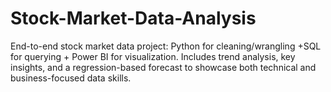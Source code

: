 # Stock-Market-Data-Analysis
End-to-end stock market data project: Python for cleaning/wrangling +SQL for querying + Power BI for visualization. Includes trend analysis, key insights, and a regression-based forecast to showcase both technical and business-focused data skills.
